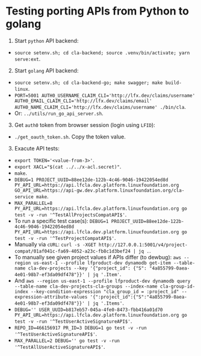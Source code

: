 # Testing porting APIs from Python to golang

1) Start `python` API backend:
- `` source setenv.sh; cd cla-backend; source .venv/bin/activate; yarn serve:ext ``.

2) Start `golang` API backend:
- `` source setenv.sh; cd cla-backend-go; make swagger; make build-linux ``.
- `` PORT=5001 AUTH0_USERNAME_CLAIM_CLI='http://lfx.dev/claims/username' AUTH0_EMAIL_CLAIM_CLI='http://lfx.dev/claims/email' AUTH0_NAME_CLAIM_CLI='http://lfx.dev/claims/username' ./bin/cla ``.
- Or: `` ../utils/run_go_api_server.sh ``.

3) Get `auth0` token from browser session (login using `LFID`):
- `` ./get_oauth_token.sh ``. Copy the token value.

3) Exacute API tests:
- `` export TOKEN='<value-from-3>' ``.
- `` export XACL="$(cat ../../x-acl.secret)" ``.
- `` make ``.
- `` DEBUG=1 PROJECT_UUID=88ee12de-122b-4c46-9046-19422054ed8d PY_API_URL=https://api.lfcla.dev.platform.linuxfoundation.org GO_API_URL=https://api-gw.dev.platform.linuxfoundation.org/cla-service make ``.
- `` MAX_PARALLEL=8 PY_API_URL=https://api.lfcla.dev.platform.linuxfoundation.org go test -v -run '^TestAllProjectsCompatAPI$' ``.
- To run a specific test case(s): `` DEBUG=1 PROJECT_UUID=88ee12de-122b-4c46-9046-19422054ed8d PY_API_URL=https://api.lfcla.dev.platform.linuxfoundation.org go test -v -run '^TestProjectCompatAPI$' ``.
- Manually via `cURL`: `` curl -s -XGET http://127.0.0.1:5001/v4/project-compat/01af041c-fa69-4052-a23c-fb8c1d3bef24 | jq . ``.
- To manually see given project values if APIs differ (to dewbug): `` aws --region us-east-1 --profile lfproduct-dev dynamodb get-item --table-name cla-dev-projects --key '{"project_id": {"S": "4a855799-0aea-4e01-98b7-ef3da09df478"}}' | jq '.Item' ``.
- And `` aws --region us-east-1 --profile lfproduct-dev dynamodb query --table-name cla-dev-projects-cla-groups --index-name cla-group-id-index --key-condition-expression "cla_group_id = :project_id" --expression-attribute-values '{":project_id":{"S":"4a855799-0aea-4e01-98b7-ef3da09df478"}}' | jq '.Items' ``.
- `` DEBUG='' USER_UUID=b817eb57-045a-4fe0-8473-fbb416a01d70 PY_API_URL=https://api.lfcla.dev.platform.linuxfoundation.org go test -v -run '^TestUserActiveSignatureAPI$' ``.
- `` REPO_ID=466156917 PR_ID=3 DEBUG=1 go test -v -run '^TestUserActiveSignatureAPI$' ``.
- `` MAX_PARALLEL=2 DEBUG='' go test -v -run '^TestAllUserActiveSignatureAPI$' ``.
